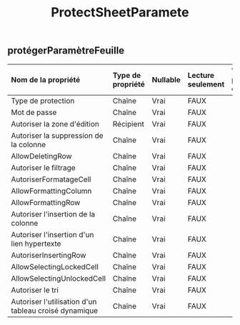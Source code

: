﻿---
title: ProtectSheetParamete
second_title: Aspose.Cells Cloud Documen
type: docs
url: /fr/specification/model/protectsheetparameter/
description: "Aspose.Cells Spécification du modèle cloud : ProtectSheetParameter. Gérez sans effort Excel et d'autres feuilles de calcul avec des fonctionnalités telles que l'ouverture, la génération, l'édition, le fractionnement, la fusion, la comparaison et la conversion."
weight: 50
---
## **protégerParamètreFeuille**

 

| Nom de la propriété| Type de propriété| Nullable| Lecture seulement| Valeur par défaut| Description|
|:- |:- |:- |:- |:- |:- |
| Type de protection| Chaîne| Vrai| FAUX|||
| Mot de passe| Chaîne| Vrai| FAUX|||
| Autoriser la zone d'édition| Récipient| Vrai| FAUX|||
| Autoriser la suppression de la colonne| Chaîne| Vrai| FAUX|||
| AllowDeletingRow| Chaîne| Vrai| FAUX|||
| Autoriser le filtrage| Chaîne| Vrai| FAUX|||
| AutoriserFormatageCell| Chaîne| Vrai| FAUX|||
| AllowFormattingColumn| Chaîne| Vrai| FAUX|||
| AllowFormattingRow| Chaîne| Vrai| FAUX|||
| Autoriser l'insertion de la colonne| Chaîne| Vrai| FAUX|||
| Autoriser l'insertion d'un lien hypertexte| Chaîne| Vrai| FAUX|||
| AutoriserInsertingRow| Chaîne| Vrai| FAUX|||
| AllowSelectingLockedCell| Chaîne| Vrai| FAUX|||
| AllowSelectingUnlockedCell| Chaîne| Vrai| FAUX|||
| Autoriser le tri| Chaîne| Vrai| FAUX|||
| Autoriser l'utilisation d'un tableau croisé dynamique| Chaîne| Vrai| FAUX|||

